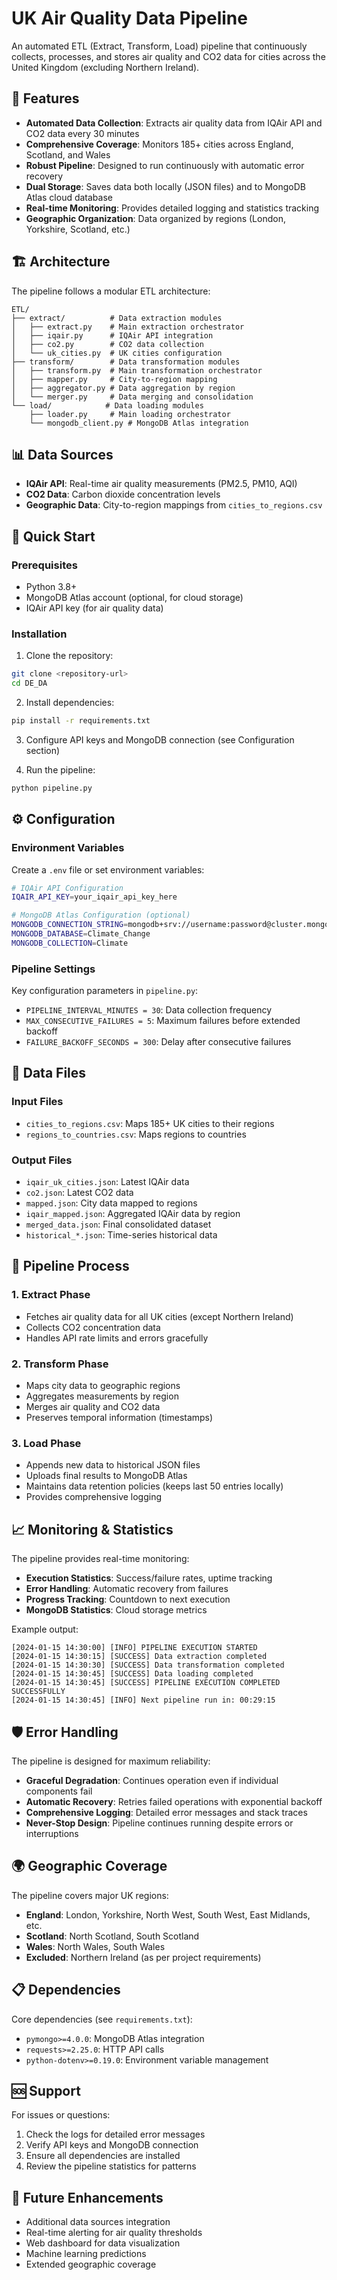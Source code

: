 # UK Air Quality Data Pipeline

An automated ETL (Extract, Transform, Load) pipeline that continuously collects, processes, and stores air quality and CO2 data for cities across the United Kingdom (excluding Northern Ireland).

## 🌟 Features

- **Automated Data Collection**: Extracts air quality data from IQAir API and CO2 data every 30 minutes
- **Comprehensive Coverage**: Monitors 185+ cities across England, Scotland, and Wales
- **Robust Pipeline**: Designed to run continuously with automatic error recovery
- **Dual Storage**: Saves data both locally (JSON files) and to MongoDB Atlas cloud database
- **Real-time Monitoring**: Provides detailed logging and statistics tracking
- **Geographic Organization**: Data organized by regions (London, Yorkshire, Scotland, etc.)

## 🏗️ Architecture

The pipeline follows a modular ETL architecture:

```
ETL/
├── extract/          # Data extraction modules
│   ├── extract.py    # Main extraction orchestrator
│   ├── iqair.py      # IQAir API integration
│   ├── co2.py        # CO2 data collection
│   └── uk_cities.py  # UK cities configuration
├── transform/        # Data transformation modules
│   ├── transform.py  # Main transformation orchestrator
│   ├── mapper.py     # City-to-region mapping
│   ├── aggregator.py # Data aggregation by region
│   └── merger.py     # Data merging and consolidation
└── load/            # Data loading modules
    ├── loader.py     # Main loading orchestrator
    └── mongodb_client.py # MongoDB Atlas integration
```

## 📊 Data Sources

- **IQAir API**: Real-time air quality measurements (PM2.5, PM10, AQI)
- **CO2 Data**: Carbon dioxide concentration levels
- **Geographic Data**: City-to-region mappings from `cities_to_regions.csv`

## 🚀 Quick Start

### Prerequisites

- Python 3.8+
- MongoDB Atlas account (optional, for cloud storage)
- IQAir API key (for air quality data)

### Installation

1. Clone the repository:
```bash
git clone <repository-url>
cd DE_DA
```

2. Install dependencies:
```bash
pip install -r requirements.txt
```

3. Configure API keys and MongoDB connection (see Configuration section)

4. Run the pipeline:
```bash
python pipeline.py
```

## ⚙️ Configuration

### Environment Variables

Create a `.env` file or set environment variables:

```bash
# IQAir API Configuration
IQAIR_API_KEY=your_iqair_api_key_here

# MongoDB Atlas Configuration (optional)
MONGODB_CONNECTION_STRING=mongodb+srv://username:password@cluster.mongodb.net/
MONGODB_DATABASE=Climate_Change
MONGODB_COLLECTION=Climate
```

### Pipeline Settings

Key configuration parameters in `pipeline.py`:

- `PIPELINE_INTERVAL_MINUTES = 30`: Data collection frequency
- `MAX_CONSECUTIVE_FAILURES = 5`: Maximum failures before extended backoff
- `FAILURE_BACKOFF_SECONDS = 300`: Delay after consecutive failures

## 📁 Data Files

### Input Files
- `cities_to_regions.csv`: Maps 185+ UK cities to their regions
- `regions_to_countries.csv`: Maps regions to countries

### Output Files
- `iqair_uk_cities.json`: Latest IQAir data
- `co2.json`: Latest CO2 data
- `mapped.json`: City data mapped to regions
- `iqair_mapped.json`: Aggregated IQAir data by region
- `merged_data.json`: Final consolidated dataset
- `historical_*.json`: Time-series historical data

## 🔄 Pipeline Process

### 1. Extract Phase
- Fetches air quality data for all UK cities (except Northern Ireland)
- Collects CO2 concentration data
- Handles API rate limits and errors gracefully

### 2. Transform Phase
- Maps city data to geographic regions
- Aggregates measurements by region
- Merges air quality and CO2 data
- Preserves temporal information (timestamps)

### 3. Load Phase
- Appends new data to historical JSON files
- Uploads final results to MongoDB Atlas
- Maintains data retention policies (keeps last 50 entries locally)
- Provides comprehensive logging

## 📈 Monitoring & Statistics

The pipeline provides real-time monitoring:

- **Execution Statistics**: Success/failure rates, uptime tracking
- **Error Handling**: Automatic recovery from failures
- **Progress Tracking**: Countdown to next execution
- **MongoDB Statistics**: Cloud storage metrics

Example output:
```
[2024-01-15 14:30:00] [INFO] PIPELINE EXECUTION STARTED
[2024-01-15 14:30:15] [SUCCESS] Data extraction completed
[2024-01-15 14:30:30] [SUCCESS] Data transformation completed
[2024-01-15 14:30:45] [SUCCESS] Data loading completed
[2024-01-15 14:30:45] [SUCCESS] PIPELINE EXECUTION COMPLETED SUCCESSFULLY
[2024-01-15 14:30:45] [INFO] Next pipeline run in: 00:29:15
```

## 🛡️ Error Handling

The pipeline is designed for maximum reliability:

- **Graceful Degradation**: Continues operation even if individual components fail
- **Automatic Recovery**: Retries failed operations with exponential backoff
- **Comprehensive Logging**: Detailed error messages and stack traces
- **Never-Stop Design**: Pipeline continues running despite errors or interruptions

## 🌍 Geographic Coverage

The pipeline covers major UK regions:

- **England**: London, Yorkshire, North West, South West, East Midlands, etc.
- **Scotland**: North Scotland, South Scotland
- **Wales**: North Wales, South Wales
- **Excluded**: Northern Ireland (as per project requirements)

## 📋 Dependencies

Core dependencies (see `requirements.txt`):
- `pymongo>=4.0.0`: MongoDB Atlas integration
- `requests>=2.25.0`: HTTP API calls
- `python-dotenv>=0.19.0`: Environment variable management


## 🆘 Support

For issues or questions:
1. Check the logs for detailed error messages
2. Verify API keys and MongoDB connection
3. Ensure all dependencies are installed
4. Review the pipeline statistics for patterns

## 🔮 Future Enhancements

- Additional data sources integration
- Real-time alerting for air quality thresholds
- Web dashboard for data visualization
- Machine learning predictions
- Extended geographic coverage
